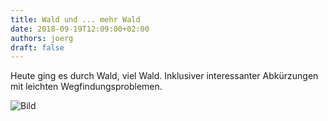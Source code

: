 ```yaml
---
title: Wald und ... mehr Wald
date: 2018-09-19T12:09:00+02:00
authors: joerg
draft: false
---
```


Heute ging es durch Wald, viel Wald. Inklusiver interessanter Abkürzungen mit leichten Wegfindungsproblemen.

![Bild](/images/OI001198.jpg "Bild")



